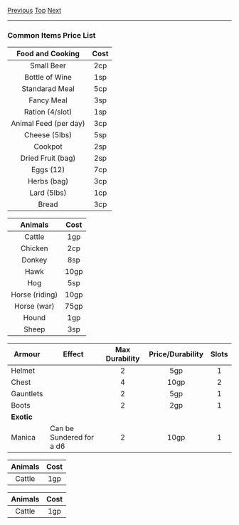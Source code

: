 [Previous](Chapter03.md#chapter-3) [Top](Chapter00.md#table-of-contents) [Next](Chapter05.md#chapter-5)

* * *
### Common Items Price List

| Food and Cooking | Cost |
| :---: | :---: |
| Small Beer | 2cp |
| Bottle of Wine | 1sp |
| Standarad Meal | 5cp |
| Fancy Meal | 3sp |
| Ration (4/slot) | 1sp |
| Animal Feed (per day) | 3cp |
| Cheese (5lbs) | 5sp |
| Cookpot | 2sp |
| Dried Fruit (bag) | 2sp |
| Eggs (12) | 7cp |
| Herbs (bag) | 3cp |
| Lard (5lbs) | 1cp |
| Bread | 3cp |

| Animals | Cost |
| :---: | :---: |
| Cattle | 1gp |
| Chicken | 2cp |
| Donkey | 8sp |
| Hawk | 10gp |
| Hog | 5sp |
| Horse (riding) | 10gp |
| Horse (war) | 75gp |
| Hound | 1gp |
| Sheep | 3sp |

| Armour    | Effect                                | Max Durability | Price/Durability | Slots |
| --------- | ------------------------------------- |:--------------:|:----------------:|:-----:|
| Helmet    |                                       |       2        |        5gp       |   1   |
| Chest     |                                       |       4        |        10gp      |   2   |
| Gauntlets |                                       |       2        |        5gp       |   1   |
| Boots     |                                       |       2        |        2gp       |   1   |
| **Exotic**    |                                       |                |                  |       |
| Manica    | Can be Sundered for a d6              |       2        |        10gp      |   1   |

| Animals | Cost |
| :---: | :---: |
| Cattle | 1gp |

| Animals | Cost |
| :---: | :---: |
| Cattle | 1gp |
